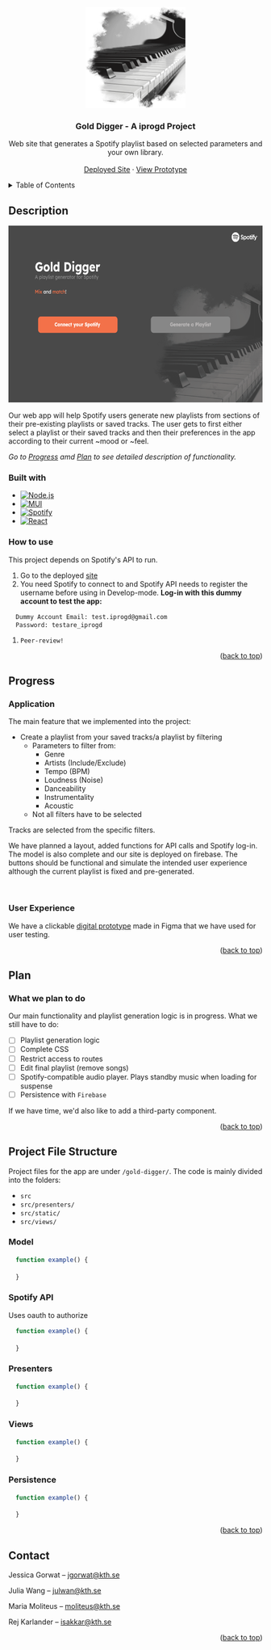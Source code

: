 <a name="readme-top"></a>

<!-- Title and Logo -->
<br />
<div align="center">
  <a href="https://github.com/dynamisk-webb/Gold-Digger">
    <img src="images/piano.png" height="200">
  </a>

  <h3 align="center">Gold Digger - A iprogd Project</h3>

  <p align="center">
    Web site that generates a Spotify playlist based on selected parameters and your own library.
    <br />
    <br />
    <a href="https://gold-digger-be2ef.web.app/">Deployed Site</a>
    ·
    <a href="https://www.figma.com/file/3TpeoyPVti5l0aqRASbQL3/Gold-Digger-mock-up?node-id=0%3A1&t=UOCqxbzFzoUMvWx5-1">View Prototype</a>
  </p>
</div>

<!-- Table of Contents -->
<details>
  <summary>Table of Contents</summary>
  <ol>
    <li>
      <a href="#description">Description</a>
      <ul>
        <li><a href="#built-with">Built With</a></li>
      </ul>
    </li>
    <li><a href="#progress">Progress</a></li>
    <li><a href="#plan">Plan</a></li>
    <li>
      <a href="#project-file-structure">Project File Structure</a>
      <ul>
        <li><a href="#model">Model</a></li>
        <li><a href="#spotify-api">Spotify API</a></li>
        <li><a href="#presenters">Presenters</a></li>
        <li><a href="#views">Views</a></li>
        <li><a href="persistence">Persistence</a></li>
      </ul>
    </li>
     <li><a href="#contact">Contact</a></li>
  </ol>
</details>

## **Description**
<div >
  <img src="images/frontPage.png" height="350">
</div>

Our web app will help Spotify users generate new playlists from sections of their pre-existing playlists or saved tracks. The user gets to first either select a playlist or their saved tracks and then their preferences in the app according to their current ~mood or ~feel.

*Go to <a href="progress">Progress</a> amd <a href="plan">Plan</a> to see detailed description of functionality.*

### Built with
* [![Node.js][node-shield]][node-url]
* [![MUI][mui-shield]][mui-url]
* [![Spotify][spotify-shield]][spotify-url]
* [![React][react-shield]][react-url]

### How to use

This project depends on Spotify's API to run.

1. Go to the deployed <a href="https://gold-digger-be2ef.web.app/">site</a>
2. You need Spotify to connect to and Spotify API needs to register the username before using in Develop-mode. **Log-in with this dummy account to test the app:**
```
  Dummy Account Email: test.iprogd@gmail.com
  Password: testare_iprogd
```
1. `Peer-review!`

<p align="right">(<a href="readme-top">back to top</a>)</p>

## **Progress**
### Application

The main feature that we implemented into the project:
- Create a playlist from your saved tracks/a playlist by filtering
  - Parameters to filter from:
    - Genre
    - Artists (Include/Exclude)
    - Tempo (BPM)
    - Loudness (Noise)
    - Danceability
    - Instrumentality
    - Acoustic
  - Not all filters have to be selected

Tracks are selected from the specific filters.

We have planned a layout, added functions for API calls and Spotify log-in. The model is also complete and our site is deployed on firebase. The buttons should be functional and simulate the intended user experience although the current playlist is fixed and pre-generated.

&nbsp;   

### User Experience

We have a clickable <a href="https://www.figma.com/file/3TpeoyPVti5l0aqRASbQL3/Gold-Digger-mock-up?node-id=0%3A1&t=UOCqxbzFzoUMvWx5-1">digital prototype</a> made in Figma that we have used for user testing.

<p align="right">(<a href="readme-top">back to top</a>)</p>

## **Plan**
### What we plan to do

Our main functionality and playlist generation logic is in progress. What we still have to do:
- [ ] Playlist generation logic
- [ ] Complete CSS
- [ ] Restrict access to routes
- [ ] Edit final playlist (remove songs)
- [ ] Spotify-compatible audio player. Plays standby music when loading for suspense
- [ ] Persistence with ``Firebase``

If we have time, we'd also like to add a third-party component.

<p align="right">(<a href="readme-top">back to top</a>)</p>

## **Project File Structure**

Project files for the app are under `/gold-digger/`. The code is mainly divided into the folders:
- `src`
- `src/presenters/`
- `src/static/`
- `src/views/`

### Model

```javascript
  function example() {

  }
```

### Spotify API

Uses oauth to authorize

```javascript
  function example() {

  }
```

### Presenters

```javascript
  function example() {

  }
```

### Views

```javascript
  function example() {

  }
```

### Persistence

```javascript
  function example() {

  }
```

<p align="right">(<a href="readme-top">back to top</a>)</p>

## **Contact**
Jessica Gorwat – jgorwat@kth.se

Julia Wang – julwan@kth.se

Maria Moliteus – moliteus@kth.se

Rej Karlander – isakkar@kth.se

<p align="right">(<a href="readme-top">back to top</a>)</p>

<!-- Links & Images -->
[spotify-shield]:https://camo.githubusercontent.com/f63f025c4f4797f4e0cf1904d1c87d02179a369b11948d5023af396d30dcad7b/68747470733a2f2f696d672e736869656c64732e696f2f7374617469632f76313f7374796c653d666f722d7468652d6261646765266d6573736167653d53706f7469667926636f6c6f723d314442393534266c6f676f3d53706f74696679266c6f676f436f6c6f723d464646464646266c6162656c3d
[spotify-url]:https://developer.spotify.com/documentation/web-api
[react-shield]:https://camo.githubusercontent.com/67a01fa7cf337616274f39c070a11638f2e65720e414ef55b8dd3f9c2a803b2a/68747470733a2f2f696d672e736869656c64732e696f2f7374617469632f76313f7374796c653d666f722d7468652d6261646765266d6573736167653d526561637426636f6c6f723d323232323232266c6f676f3d5265616374266c6f676f436f6c6f723d363144414642266c6162656c3d
[react-url]:https://react.dev/
[node-shield]:https://camo.githubusercontent.com/faec9d89bd2c7d47b91d988dcd0f27011c27e8191d45836cfa36bf2b3c2a92bd/68747470733a2f2f696d672e736869656c64732e696f2f7374617469632f76313f7374796c653d666f722d7468652d6261646765266d6573736167653d4e6f64652e6a7326636f6c6f723d333339393333266c6f676f3d4e6f64652e6a73266c6f676f436f6c6f723d464646464646266c6162656c3d
[node-url]:https://nodejs.org/en
[mui-shield]:https://camo.githubusercontent.com/208852c2348eb4c34115c18e7bc1364ef7ccc88a76a8e659a7ba13c4da7318c0/68747470733a2f2f696d672e736869656c64732e696f2f7374617469632f76313f7374796c653d666f722d7468652d6261646765266d6573736167653d4d554926636f6c6f723d303037464646266c6f676f3d4d5549266c6f676f436f6c6f723d464646464646266c6162656c3d
[mui-url]:https://mui.com/